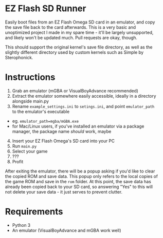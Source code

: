 # EZ Flash SD Runner
Easily boot files from an EZ Flash Omega SD card in an emulator, and copy the save file back to the card afterwards.
This is a very basic and unoptimized project I made in my spare time - it'll be largely unsupported, and likely won't be updated much. Pull requests are okay, though.

This should support the original kernel's save file directory, as well as the slightly different directory used by custom kernels such as Simple by Sterophonick.

# Instructions
1. Grab an emulator (mGBA or VisualBoyAdvance recommended)
2. Extract the emulator somewhere easily accessible, ideally in a directory alongside main.py
3. Rename `example_settings.ini` to `setings.ini`, and point `emulator_path` to the emulator's executable
  - eg. `emulator_path=mgba/mGBA.exe`
  - for Mac/Linux users, if you've installed an emulator via a package manager, the package name *should* work, maybe
4. Insert your EZ Flash Omega's SD card into your PC
5. Run `main.py`
6. Select your game
7. ???
8. Profit

After exiting the emulator, there will be a popup asking if you'd like to clear the copied ROM and save data.
This popup only refers to the local copies of the game ROM and save in the `rom` folder. At this point, the save data has already been copied back to your SD card, so answering "Yes" to this will not delete your save data - it just serves to prevent clutter.

# Requirements
* Python 3
* An emulator (VisualBoyAdvance and mGBA work well)
